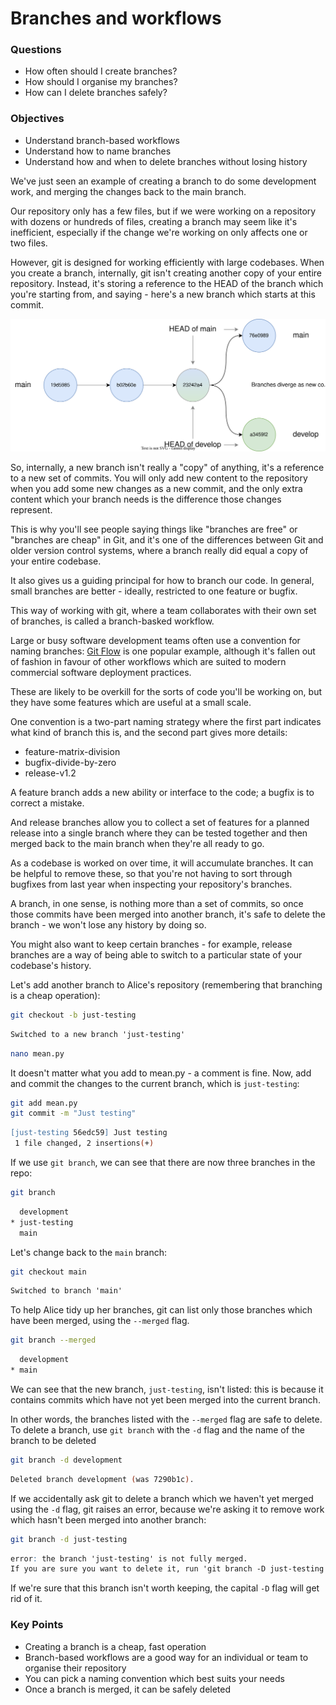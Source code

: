 # Branches and workflows

<div class="questions">

### Questions

- How often should I create branches?
- How should I organise my branches?
- How can I delete branches safely?

</div>

<div class="objectives">

### Objectives

- Understand branch-based workflows
- Understand how to name branches
- Understand how and when to delete branches without losing history

</div>  

We've just seen an example of creating a branch to do some development work, 
and merging the changes back to the main branch.

Our repository only has a few files, but if we were working on a repository
with dozens or hundreds of files, creating a branch may seem like it's
inefficient, especially if the change we're working on only affects one or
two files.

However, git is designed for working efficiently with large codebases. When
you create a branch, internally, git isn't creating another copy of your 
entire repository. Instead, it's storing a reference to the HEAD of the 
branch which you're starting from, and saying - here's a new branch which 
starts at this commit.

![A diagram showing how a branch starts](../fig/workflow_branch.svg)

So, internally, a new branch isn't really a "copy" of anything, it's a reference
to a new set of commits. You will only add new content to the repository 
when you add some new changes as a new commit, and the only extra content which
your branch needs is the difference those changes represent.

This is why you'll see people saying things like "branches are free" or
"branches are cheap" in Git, and it's one of the differences between Git and
older version control systems, where a branch really did equal a copy of your
entire codebase.

It also gives us a guiding principal for how to branch our code. In general,
small branches are better - ideally, restricted to one feature or bugfix.

This way of working with git, where a team collaborates with their own set
of branches, is called a branch-basked workflow.

Large or busy software development teams often use a convention for naming
branches: [Git Flow](https://nvie.com/posts/a-successful-git-branching-model/)
is one popular example, although it's fallen out of fashion in favour of other
workflows which are suited to modern commercial software deployment practices.

These are likely to be overkill for the sorts of code you'll be working on,
but they have some features which are useful at a small scale.

One convention is a two-part naming strategy where the first part indicates
what kind of branch this is, and the second part gives more details:

* feature-matrix-division
* bugfix-divide-by-zero
* release-v1.2

A feature branch adds a new ability or interface to the code; a bugfix is
to correct a mistake.

And release branches allow you to collect a set of features for a planned
release into a single branch where they can be tested together and then
merged back to the main branch when they're all ready to go.

As a codebase is worked on over time, it will accumulate branches. It can be
helpful to remove these, so that you're not having to sort through bugfixes
from last year when inspecting your repository's branches.

A branch, in one sense, is nothing more than a set of commits, so once those
commits have been merged into another branch, it's safe to delete the branch -
we won't lose any history by doing so.

You might also want to keep certain branches - for example, release branches are
a way of being able to switch to a particular state of your codebase's history.

Let's add another branch to Alice's repository (remembering that branching
is a cheap operation):

```sh
git checkout -b just-testing
```

```abc
Switched to a new branch 'just-testing'
```

```sh
nano mean.py
```

It doesn't matter what you add to mean.py - a comment is fine. Now, add and
commit the changes to the current branch, which is `just-testing`:

```sh
git add mean.py
git commit -m "Just testing"
```

```abc
[just-testing 56edc59] Just testing
 1 file changed, 2 insertions(+)
```

If we use `git branch`, we can see that there are now three branches in the
repo:

```sh
git branch
```

```abc
  development
* just-testing
  main
```

Let's change back to the `main` branch:

```sh
git checkout main
```

```abc
Switched to branch 'main'
```

To help Alice tidy up her branches, git can list only those branches which 
have been merged, using the `--merged` flag.

```sh
git branch --merged
```

```abc
  development
* main
```

We can see that the new branch, `just-testing`, isn't listed: this is because
it contains commits which have not yet been merged into the current branch.

In other words, the branches listed with the `--merged` flag are safe to delete.
To delete a branch, use `git branch` with the `-d` flag and the name of the
branch to be deleted

```sh
git branch -d development
```

```abc
Deleted branch development (was 7290b1c).
```

If we accidentally ask git to delete a branch which we haven't yet merged using
the `-d` flag, git raises an error, because we're asking it to remove work which
hasn't been merged into another branch:

```sh
git branch -d just-testing
```

```abc
error: the branch 'just-testing' is not fully merged.
If you are sure you want to delete it, run 'git branch -D just-testing'
```

If we're sure that this branch isn't worth keeping, the capital `-D` flag 
will get rid of it.


<div class="keypoints">

### Key Points

- Creating a branch is a cheap, fast operation
- Branch-based workflows are a good way for an individual or team to organise their repository
- You can pick a naming convention which best suits your needs
- Once a branch is merged, it can be safely deleted

</div>
